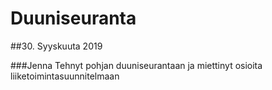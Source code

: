 Duuniseuranta
====================================================================

##30. Syyskuuta 2019

###Jenna
Tehnyt pohjan duuniseurantaan ja miettinyt osioita liiketoimintasuunnitelmaan